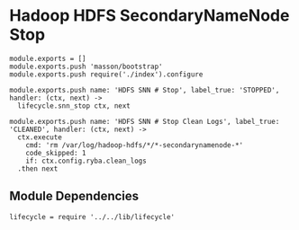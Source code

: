 
# Hadoop HDFS SecondaryNameNode Stop

    module.exports = []
    module.exports.push 'masson/bootstrap'
    module.exports.push require('./index').configure

    module.exports.push name: 'HDFS SNN # Stop', label_true: 'STOPPED', handler: (ctx, next) ->
      lifecycle.snn_stop ctx, next

    module.exports.push name: 'HDFS SNN # Stop Clean Logs', label_true: 'CLEANED', handler: (ctx, next) ->
      ctx.execute
        cmd: 'rm /var/log/hadoop-hdfs/*/*-secondarynamenode-*'
        code_skipped: 1
        if: ctx.config.ryba.clean_logs
      .then next

## Module Dependencies

    lifecycle = require '../../lib/lifecycle'
